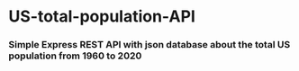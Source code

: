 # US-total-population-API 
### Simple Express REST API with json database about the total US population from 1960 to 2020
